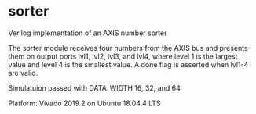 # sorter
Verilog implementation of an AXIS number sorter


The sorter module receives four numbers from the AXIS bus and presents them on output ports lvl1, lvl2, lvl3, and lvl4, where level 1 is the largest value and level 4 is the smallest value. A done flag is asserted when lvl1-4 are valid.


Simulatuion passed with DATA_WIDTH 16, 32, and 64


Platform: Vivado 2019.2 on Ubuntu 18.04.4 LTS